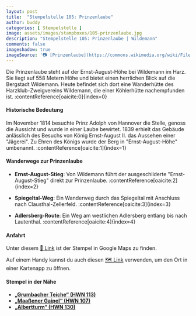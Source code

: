 ```yaml
---
layout: post
title:  "Stempelstelle 105: Prinzenlaube"
author: buddy
categories: [ Stempelstelle ]
image: assets/images/stampboxes/105-prinzenlaube.jpg
description: "Stempelstelle 105: Prinzenlaube | Wildemann"
comments: false
imageshadow: true
imageSource: '📷 [Prinzenlaube](https://commons.wikimedia.org/wiki/File:Prinzenlaube.jpg) von <a href="//commons.wikimedia.org/wiki/User:B.Thomas95" title="User:B.Thomas95">Thomas Binder</a> unter Lizenz [CC BY-SA 4.0](https://creativecommons.org/licenses/by-sa/4.0)'
---
```


Die Prinzenlaube steht auf der Ernst-August-Höhe bei Wildemann im Harz. Sie liegt auf 558 Metern Höhe und bietet einen herrlichen Blick auf die Bergstadt Wildemann. Heute befindet sich dort eine Wanderhütte des Harzklub-Zweigvereins Wildemann, die einer Köhlerhütte nachempfunden ist. :contentReference[oaicite:0]{index=0}

#### Historische Bedeutung

Im November 1814 besuchte Prinz Adolph von Hannover die Stelle, genoss die Aussicht und wurde in einer Laube bewirtet. 1839 erhielt das Gebäude anlässlich des Besuchs von König Ernst-August II. das Aussehen einer "Jägerei". Zu Ehren des Königs wurde der Berg in "Ernst-August-Höhe" umbenannt. :contentReference[oaicite:1]{index=1}

#### Wanderwege zur Prinzenlaube

- **Ernst-August-Stieg**: Von Wildemann führt der ausgeschilderte "Ernst-August-Stieg" direkt zur Prinzenlaube. :contentReference[oaicite:2]{index=2}

- **Spiegeltal-Weg**: Ein Wanderweg durch das Spiegeltal mit Anschluss nach Clausthal-Zellerfeld. :contentReference[oaicite:3]{index=3}

- **Adlersberg-Route**: Ein Weg am westlichen Adlersberg entlang bis nach Lautenthal. :contentReference[oaicite:4]{index=4}

#### Anfahrt

Unter diesem [📍 Link](https://www.google.com/maps/dir/?api=1&origin=&destination=51.82580%2C%2010.28858) ist der Stempel in Google Maps zu finden.

<div class="android-only">
  Auf einem Handy kannst du auch diesen 
  <a href="geo:51.82580,10.28858">🗺️ Link</a> 
  verwenden, um den Ort in einer Kartenapp zu öffnen.
  <p></p>
</div>

#### Stempel in der Nähe

- [**„Grumbacher Teiche“ (HWN 113)**](/stempelstelle-113-grumbacher-teiche)
- [**„Maaßener Gaipel“ (HWN 107)**](/stempelstelle-107-maassener-gaipel)
- [**„Albertturm“ (HWN 130)**](/stempelstelle-130-albertturm)
